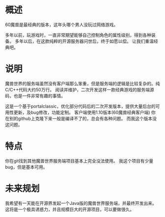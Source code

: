 # 概述
60魔兽是最经典的版本，这年头哪个男人没玩过网络游戏。

多年以前，玩游戏时，一直非常期望能够自己控制角色的属性级别，得到各种装备。
多年以后，在这款纯粹的开源服务器问世后，终于如愿以偿。
让我们重温经典吧。

# 说明
魔兽世界的服务端虽然没有客户端那么笨重，但是服务端的逻辑是比较复杂的。纯C/C++代码大约50万行。
阅读并维护，二次开发这样一款经典游戏的服务端源码，也是一件非常有趣的事情。

这是一个基于portalclassic，优化部分代码后的二次开发版本，提供大量后台的可用性更新，及bug修改，功能定制。
客户端使用1.10版本(60魔兽经典客户端)
你在别的github上克隆下来一般是编译不了的，总会有各种问题。
而我这个版本没这问题。

# 特点
你在git找到其他魔兽世界服务端项目基本上完全没法使用。
我这个项目有少量bug，但是基本可用。

# 未来规划
我希望有一天能在开源界发起一个Java版的魔兽世界服务端，并最终开发出来。
这将是一个极具诱惑力，并且规模巨大的开源项目，可以要做很久。
 
 
 
 
